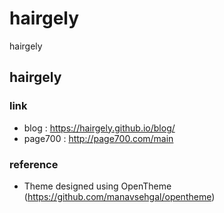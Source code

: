 # hairgely

hairgely

## hairgely

### link

- blog : https://hairgely.github.io/blog/
- page700 : http://page700.com/main

### reference

- Theme designed using OpenTheme (https://github.com/manavsehgal/opentheme)
